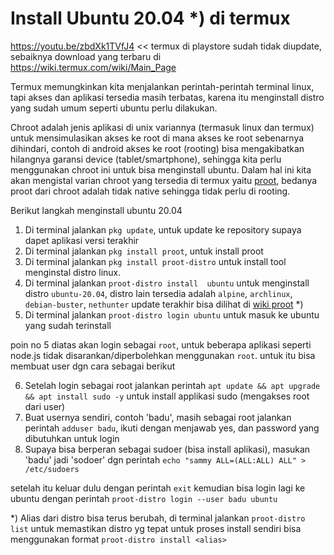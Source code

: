 # Install Ubuntu 20.04 *) di termux
https://youtu.be/zbdXk1TVfJ4  << termux di playstore sudah tidak diupdate, sebaiknya download yang terbaru di https://wiki.termux.com/wiki/Main_Page 

Termux memungkinkan kita menjalankan perintah-perintah terminal linux, tapi akses dan aplikasi tersedia masih terbatas, karena itu menginstall distro yang sudah umum seperti ubuntu perlu dilakukan.

Chroot adalah jenis aplikasi di unix variannya (termasuk linux dan termux) untuk mensimulasikan akses ke root di mana akses ke root sebenarnya dihindari, contoh di android akses ke root (rooting) bisa mengakibatkan hilangnya garansi device (tablet/smartphone), sehingga kita perlu menggunakan chroot ini untuk bisa menginstall ubuntu. Dalam hal ini kita akan mengistal varian chroot yang tersedia di termux yaitu [proot](https://github.com/termux/proot), bedanya proot dari chroot adalah tidak native sehingga tidak perlu di rooting.

Berikut langkah menginstall ubuntu 20.04
1. Di terminal jalankan `pkg update`, untuk update ke repository supaya dapet aplikasi versi terakhir
2. Di terminal jalankan `pkg install proot`, untuk install proot
3. Di terminal jalankan `pkg install proot-distro` untuk install tool menginstal distro linux.
4. Di terminal jalankan `proot-distro install  ubuntu` untuk menginstall distro `ubuntu-20.04`, distro lain tersedia adalah  `alpine`, `archlinux`, `debian-buster`, `nethunter` update terakhir bisa dilihat di [wiki proot](https://wiki.termux.com/wiki/PRoot) *)
5. Di terminal jalankan `proot-distro login ubuntu` untuk masuk ke ubuntu yang sudah terinstall

poin no 5 diatas akan login sebagai `root`, untuk beberapa aplikasi seperti node.js tidak disarankan/diperbolehkan menggunakan `root`. untuk itu bisa membuat user dgn cara sebagai berikut

6. Setelah login sebagai root jalankan perintah `apt update && apt upgrade && apt install sudo -y` untuk install applikasi sudo (mengakses root dari user)
7. Buat usernya sendiri, contoh 'badu', masih sebagai root jalankan perintah `adduser badu`, ikuti dengan menjawab yes, dan password yang dibutuhkan untuk login
8. Supaya bisa berperan sebagai sudoer (bisa install aplikasi), masukan 'badu' jadi 'sodoer' dgn perintah `echo "sammy ALL=(ALL:ALL) ALL" > /etc/sudoers`

setelah itu keluar dulu dengan perintah `exit` kemudian bisa login lagi ke ubuntu dengan perintah `proot-distro login --user badu ubuntu`



*) Alias dari distro bisa terus berubah, di terminal jalankan `proot-distro list` untuk memastikan distro yg tepat untuk proses install sendiri bisa menggunakan format `proot-distro install <alias>`
